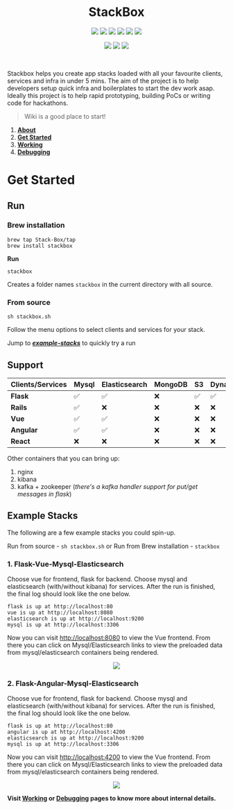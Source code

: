 <h1 align="center">
  StackBox
</h1>

<p align="center">
  <a href="https://github.com/Stack-Box/stackbox/actions?query=workflow%3AVue" alt="Vue">
        <img src="https://github.com/Stack-Box/stackBox/workflows/Vue/badge.svg" /></a>
  <a href="https://github.com/Stack-Box/stackbox/actions?query=workflow%3AAngular" alt="Angular">
          <img src="https://github.com/Stack-Box/stackBox/workflows/Angular/badge.svg" /></a>
  <a href="https://github.com/Stack-Box/stackbox/actions?query=workflow%3AReact" alt="React">
          <img src="https://github.com/Stack-Box/stackBox/workflows/React/badge.svg" /></a>
  <a href="https://github.com/Stack-Box/stackbox/actions?query=workflow%3AFlask" alt="Flask">
        <img src="https://github.com/Stack-Box/stackBox/workflows/Flask/badge.svg" /></a>
  <a href="https://github.com/Stack-Box/stackbox/actions?query=workflow%3ARails" alt="Rails">
        <img src="https://github.com/Stack-Box/stackbox/workflows/Rails/badge.svg" /></a>
     <a href="https://github.com/Stack-Box/stackbox/actions?query=workflow%3AGolang" alt="Golang">
        <img src="https://github.com/Stack-Box/stackbox/workflows/Golang/badge.svg" /></a>
 </p>
 <p align="center">
  <a href="https://github.com/Stack-Box/stackbox/issues" alt="Contributions">
    <img src="https://img.shields.io/badge/contributions-welcome-blue.svg?style=flat" /></a>
    <a href="https://github.com/Stack-Box/stackbox/labels/good%20first%20issue" alt="Good First Issue">
      <img src="https://img.shields.io/github/issues/Stack-Box/stackbox/good%20first%20issue" /></a>
  </a>
   <a href="https://join.slack.com/t/stackboxworkspace/shared_invite/zt-e5ye1rsg-fLJLy2NeTe6s1nG_3yKU_Q" alt="Slack">
          <img src="https://img.shields.io/badge/slack-chat-purple.svg?logo=slack" /></a>
 </p>
 <br/>

Stackbox helps you create app stacks loaded with all your favourite clients, services and infra in under 5 mins. The aim of the project is to help developers setup quick infra and boilerplates to start the dev work asap. Ideally this project is to help rapid prototyping, building PoCs or writing code for hackathons.

> Wiki is a good place to start!

1. [**About**](https://github.com/Stack-Box/StackBox/wiki)
2. [**Get Started**](https://github.com/Stack-Box/StackBox/wiki/Get-started)
3. [**Working**](https://github.com/Stack-Box/StackBox/wiki/Working)
4. [**Debugging**](https://github.com/Stack-Box/StackBox/wiki/Debugging)

# Get Started

## Run

### Brew installation

```
brew tap Stack-Box/tap
brew install stackbox
```

**Run**

```
stackbox
```

Creates a folder names `stackbox` in the current directory with all source.

### From source

```
sh stackbox.sh
```

Follow the menu options to select clients and services for your stack.

Jump to [_**example-stacks**_](https://github.com/Stack-Box/StackBox/blob/master/README.md#example-stacks) to quickly try a run

## Support

| Clients/Services | Mysql | Elasticsearch | MongoDB | S3   | DynamoDB  |
| ---------------- | ----- | ------------  | --------| ---- | ----------|
| **Flask**        | ✅     | ✅            | ❌    | ✅   |    ✅   |
| **Rails**        | ✅     | ❌            | ❌    | ❌   |    ❌   |
| **Vue**          | ✅     | ✅            | ❌    | ❌   |    ❌   |
| **Angular**      | ✅     | ✅            | ❌    | ❌   |    ❌   |
| **React**        | ❌     | ❌            | ❌    | ❌   |    ❌   |

Other containers that you can bring up:
  1. nginx
  2. kibana
  3. kafka + zookeeper (*there's a kafka handler support for put/get messages in flask*)
  
## Example Stacks

The following are a few example stacks you could spin-up.

Run from source - `sh stackbox.sh` or Run from Brew installation -  `stackbox`

### 1. Flask-Vue-Mysql-Elasticsearch

Choose vue for frontend, flask for backend. Choose mysql and elasticsearch (with/without kibana) for services.
After the run is finished, the final log should look like the one below.
```
flask is up at http://localhost:80
vue is up at http://localhost:8080
elasticsearch is up at http://localhost:9200
mysql is up at http://localhost:3306
```
Now you can visit <http://localhost:8080> to view the Vue frontend. From there you can click on Mysql/Elasticsearch links to view the preloaded data from mysql/elasticsearch containers being rendered.

<p align="center">
    <a href="https://drive.google.com/uc?export=view&id=1jhCdbpN_RqvtxHeL5fUSRNJFIF9s51WW">
        <img src="https://drive.google.com/uc?export=view&id=1jhCdbpN_RqvtxHeL5fUSRNJFIF9s51WW"/>
    </a>
</p>

### 2. Flask-Angular-Mysql-Elasticsearch

Choose vue for frontend, flask for backend. Choose mysql and elasticsearch (with/without kibana) for services.
After the run is finished, the final log should look like the one below.
```
flask is up at http://localhost:80
angular is up at http://localhost:4200
elasticsearch is up at http://localhost:9200
mysql is up at http://localhost:3306
```
Now you can visit <http://localhost:4200> to view the Vue frontend. From there you can click on Mysql/Elasticsearch links to view the preloaded data from mysql/elasticsearch containers being rendered.

<p align="center">
        <a href="https://drive.google.com/uc?export=view&id=1oDUk_DnPWj6J0yCZJIwVyTL2rgPqDiHF">
<img src="https://drive.google.com/uc?export=view&id=1oDUk_DnPWj6J0yCZJIwVyTL2rgPqDiHF"/></a>
</p>

**Visit [Working](https://github.com/Stack-Box/StackBox/wiki/Working) or [Debugging](https://github.com/Stack-Box/StackBox/wiki/Debugging)  pages to know more about internal details.**
